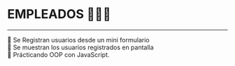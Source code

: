 # EMPLEADOS 🐋🐋🐋
---
🐋 Se Registran usuarios desde un mini formulario  
🐋 Se muestran los usuarios registrados en pantalla  
🐋 Prácticando OOP con JavaScript.  



